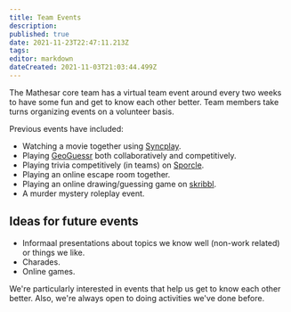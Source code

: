```yaml
---
title: Team Events
description: 
published: true
date: 2021-11-23T22:47:11.213Z
tags: 
editor: markdown
dateCreated: 2021-11-03T21:03:44.499Z
---
```


The Mathesar core team has a virtual team event around every two weeks to have some fun and get to know each other better. Team members take turns organizing events on a volunteer basis.

Previous events have included:
- Watching a movie together using [Syncplay](https://syncplay.pl/). 
- Playing [GeoGuessr](https://www.geoguessr.com/) both collaboratively and competitively.
- Playing trivia competitively (in teams) on [Sporcle](https://www.sporcle.com/).
- Playing an online escape room together.
- Playing an online drawing/guessing game on [skribbl](https://skribbl.io/).
- A murder mystery roleplay event.

## Ideas for future events
- Informaal presentations about topics we know well (non-work related) or things we like.
- Charades.
- Online games.

We're particularly interested in events that help us get to know each other better. Also, we're always open to doing activities we've done before.

